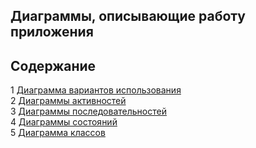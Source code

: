 Диаграммы, описывающие работу приложения 
---

## Содержание
1 [Диаграмма вариантов использования](https://github.com/RSlabodchikov/CandyShop/blob/master/Documents/Diagrams/UseCase/README.md)  
2 [Диаграммы активностей](https://github.com/RSlabodchikov/CandyShop/blob/master/Documents/Diagrams/Activity/README.md)  
3 [Диаграммы последовательностей](https://github.com/RSlabodchikov/CandyShop/blob/master/Documents/Diagrams/Sequence/README.md)  
4 [Диаграммы состояний](https://github.com/RSlabodchikov/CandyShop/blob/master/Documents/Diagrams/State/README.md)  
5 [Диаграмма классов](https://github.com/RSlabodchikov/CandyShop/blob/master/Documents/Diagrams/Class/README.md)  